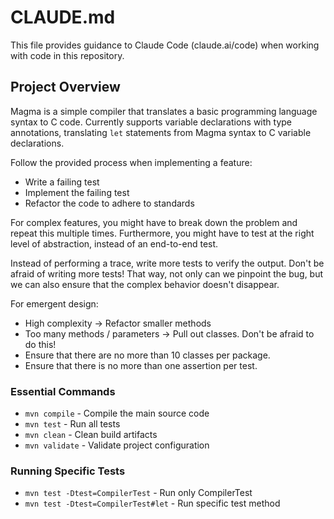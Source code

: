 # CLAUDE.md

This file provides guidance to Claude Code (claude.ai/code) when working with code in this repository.

## Project Overview

Magma is a simple compiler that translates a basic programming language syntax to C code. Currently supports variable
declarations with type annotations, translating `let` statements from Magma syntax to C variable declarations.

Follow the provided process when implementing a feature:

- Write a failing test
- Implement the failing test
- Refactor the code to adhere to standards

For complex features, you might have to break down the problem and repeat this multiple times.
Furthermore, you might have to test at the right level of abstraction, instead of an end-to-end test.

Instead of performing a trace, write more tests to verify the output. Don't be afraid of writing more tests!
That way, not only can we pinpoint the bug, but we can also ensure that the complex behavior doesn't disappear.

For emergent design:

- High complexity -> Refactor smaller methods
- Too many methods / parameters -> Pull out classes. Don't be afraid to do this!
- Ensure that there are no more than 10 classes per package.
- Ensure that there is no more than one assertion per test.

### Essential Commands

- `mvn compile` - Compile the main source code
- `mvn test` - Run all tests
- `mvn clean` - Clean build artifacts
- `mvn validate` - Validate project configuration

### Running Specific Tests

- `mvn test -Dtest=CompilerTest` - Run only CompilerTest
- `mvn test -Dtest=CompilerTest#let` - Run specific test method